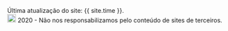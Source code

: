 <footer>
	<div class="grid">
		<div>
			Última atualização do site: {{ site.time }}.	
		</div>
		<div>
			<a href="http://www.wtfpl.net/" target="_blank"><img src="{{ site.url }}/img/cl.svg" alt="CopyLeft" width="20" /></a> 2020 - Não nos responsabilizamos pelo conteúdo de sites de terceiros.
		</div>
	</div>
</footer>